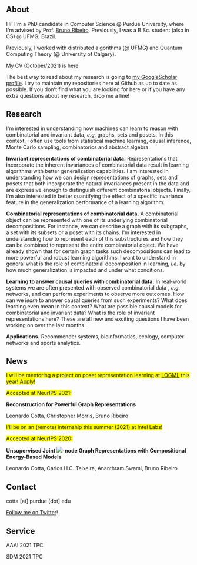 ## About

Hi! I'm a PhD candidate in Computer Science @ Purdue University, where I'm advised by Prof. [Bruno Ribeiro](https://www.cs.purdue.edu/homes/ribeirob/). Previously, I was a B.Sc. student (also in CS) @ UFMG, Brazil.

Previously, I worked with distributed algorithms (@ UFMG) and Quantum Computing Theory (@ University of Calgary).

My CV (October/2021) is [here](CV-2021.pdf)

The best way to read about my research is going to [my GoogleScholar profile](https://goo.gl/zrNQue). I try to maintain my repositories here at Github as up to date as possible. If you don't find what you are looking for here or if you have any extra questions about my research, drop me a line!


## Research

I'm interested in understanding how machines can learn to reason with combinatorial and invariant data, *e.g.* graphs, sets and posets. In this context, I often use tools from statistical machine learning, causal inference, Monte Carlo sampling, combinatorics and abstract algebra.

**Invariant representations of combinatorial data.** Representations that incorporate the inherent invariances of combinatorial data result in learning algorithms with better generalization capabilities. I am interested in understanding how we can design representations of graphs, sets and posets that both incorporate the natural invariances present in the data and are expressive enough to distinguish different combinatorial objects. Finally, I'm also interested in better quantifying the effect of a specific invariance feature in the generalization performance of a learning algorithm.

**Combinatorial representations of combinatorial data.** A combinatorial object can be represented with one of its underlying combinatorial decompositions. For instance, we can describe a graph with its subgraphs, a set with its subsets or a poset with its chains. I'm interested in understanding how to represent each of this substructures and how they can be combined to represent the entire combinatorial object. We have already shown that for certain graph tasks such decompositions can lead to more powerful and robust learning algorithms. I want to understand in general what is the role of combinatorial decomposition in learning, *i.e.* by how much generalization is impacted and under what conditions.

**Learning to answer causal queries with combinatorial data.** In real-world systems we are often presented with observed combinatorial data , *e.g.* networks, and can perform experiments to observe more outcomes. How can we *learn* to answer causal queries from such experiments? What does learning even mean in this context? What are possible causal models for combinatorial and invariant data? What is the role of invariant representations here? These are all new and exciting questions I have been working on over the last months.

**Applications.** Recommender systems, bioinformatics, ecology, computer networks and sports analytics.

## News

<span style="background-color: #FFFF00">I will be mentoring a project on poset representation learning at [LOGML](https://www.logml.ai/) this year! Apply! </span>

<span style="background-color: #FFFF00">Accepted at NeurIPS 2021:</span>

**Reconstruction for Powerful Graph Representations**

Leonardo Cotta, Christopher Morris, Bruno Ribeiro

<span style="background-color: #FFFF00">I'll be on an (remote) internship this summer (2021) at Intel Labs!</span>

<span style="background-color: #FFFF00">Accepted at NeurIPS 2020:</span>

**Unsupervised Joint <img src="https://render.githubusercontent.com/render/math?math=k">-node Graph Representations with Compositional Energy-Based Models**

Leonardo Cotta, Carlos H.C. Teixeira, Ananthram Swami, Bruno Ribeiro

## Contact

cotta [at] purdue [dot] edu

[Follow me on Twitter](https://twitter.com/cottascience)!

## Service

AAAI 2021 TPC

SDM 2021 TPC
